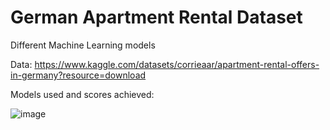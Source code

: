 # German Apartment Rental Dataset

Different Machine Learning models

Data: https://www.kaggle.com/datasets/corrieaar/apartment-rental-offers-in-germany?resource=download

Models used and scores achieved:

![image](https://github.com/BenBlack0902/German_Flat_Rental/assets/60020328/c24d4c19-c571-46e0-8904-b275fc3d7fa1)

